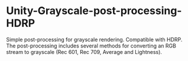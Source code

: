 # Unity-Grayscale-post-processing-HDRP
Simple post-processing for grayscale rendering. Compatible with HDRP. The post-processing includes several methods for converting an RGB stream to grayscale (Rec 601, Rec 709, Average and Lightness).
